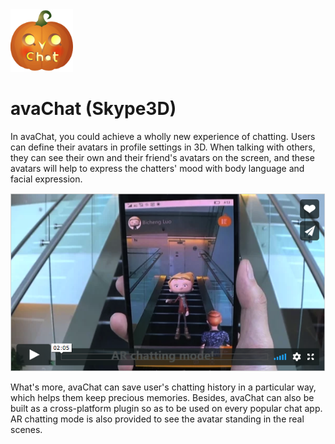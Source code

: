<img src="avaChat_logo.png" width="100px">

# avaChat (Skype3D)
In avaChat, you could achieve a wholly new experience of chatting. Users can define their avatars in profile settings in 3D. When talking with others, they can see their own and their friend's avatars on the screen, and these avatars will help to express the chatters' mood with body language and facial expression.

[![avaChat video](avaChat_video.png)](https://vimeo.com/177009577)

What's more, avaChat can save user's chatting history in a particular way, which helps them keep precious memories. Besides, avaChat can also be built as a cross-platform plugin so as to be used on every popular chat app. AR chatting mode is also provided to see the avatar standing in the real scenes.
